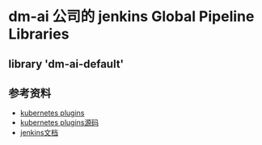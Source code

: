 # dm-ai 公司的 jenkins Global Pipeline Libraries
## library 'dm-ai-default'

## 参考资料
- [kubernetes plugins](https://plugins.jenkins.io/kubernetes/)
- [kubernetes plugins源码](https://github.com/jenkinsci/kubernetes-plugin/tree/kubernetes-1.15.4)
- [jenkins文档](https://www.w3cschool.cn/jenkins/)